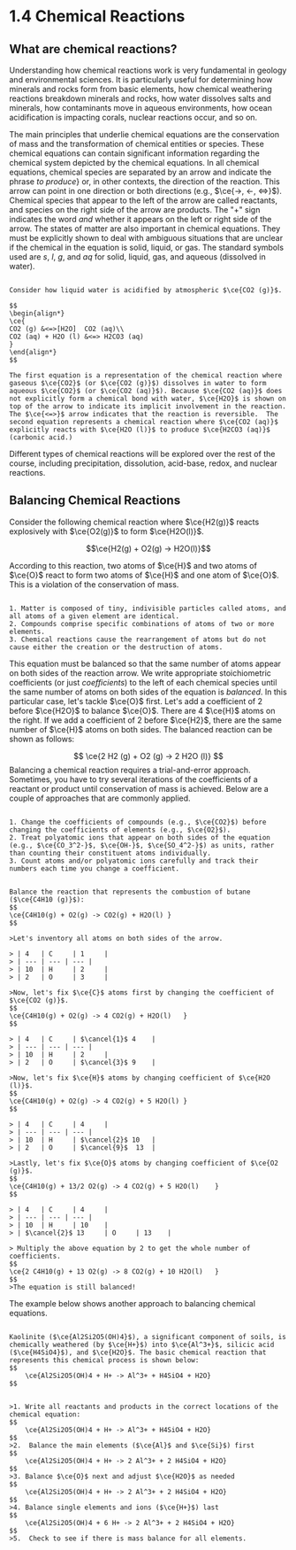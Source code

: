 # 1.4 Chemical Reactions

## What are chemical reactions? 

Understanding how chemical reactions work is very fundamental in geology and environmental sciences.  It is particularly useful for determining how minerals and rocks form from basic elements, how chemical weathering reactions breakdown minerals and rocks, how water dissolves salts and minerals, how contaminants move in aqueous environments, how ocean acidification is impacting corals, nuclear reactions occur, and so on.  

The main principles that underlie chemical equations are the conservation of mass and the transformation of chemical entities or species. These chemical equations can contain significant information regarding the chemical system depicted by the chemical equations.  In all chemical equations, chemical species are separated by an arrow and indicate the phrase *to produce*} or, in other contexts, the direction of the reaction.  This arrow can point in one direction or both directions (e.g., $\ce{->, <-, <=>}$).  Chemical species that appear to the left of the arrow are called reactants, and species on the right side of the arrow are products.  The "+" sign indicates the word *and* whether it appears on the left or right side of the arrow.  The states of matter are also important in chemical equations. They must be explicitly shown to deal with ambiguous situations that are unclear if the chemical in the equation is solid, liquid, or gas. The standard symbols used are $s$, $l$, $g$, and $aq$ for solid, liquid, gas, and aqueous (dissolved in water).

```{dropdown} Example: Dissolution of $\ce{CO2}$ in $\ce{H2O}$

Consider how liquid water is acidified by atmospheric $\ce{CO2 (g)}$.

$$
\begin{align*}
\ce{		
CO2 (g) &<=>[H2O]  CO2 (aq)\\
CO2 (aq) + H2O (l) &<=> H2CO3 (aq)
}
\end{align*}
$$

The first equation is a representation of the chemical reaction where gaseous $\ce{CO2}$ (or $\ce{CO2 (g)}$) dissolves in water to form aqueous $\ce{CO2}$ (or $\ce{CO2 (aq)}$). Because $\ce{CO2 (aq)}$ does not explicitly form a chemical bond with water, $\ce{H2O}$ is shown on top of the arrow to indicate its implicit involvement in the reaction.  The $\ce{<=>}$ arrow indicates that the reaction is reversible.  The second equation represents a chemical reaction where $\ce{CO2 (aq)}$ explicitly reacts with $\ce{H2O (l)}$ to produce $\ce{H2CO3 (aq)}$ (carbonic acid.)  

```

Different types of chemical reactions will be explored over the rest of the course, including precipitation, dissolution, acid-base, redox, and nuclear reactions.


## Balancing Chemical Reactions

Consider the following chemical reaction where $\ce{H2(g)}$ reacts explosively with $\ce{O2(g)}$ to form $\ce{H2O(l)}$.

$$\ce{H2(g) + O2(g) -> H2O(l)}$$

According to this reaction, two atoms of $\ce{H}$ and two atoms of $\ce{O}$ react to form two atoms of $\ce{H}$ and one atom of $\ce{O}$.  This is a violation of the conservation of mass. 

```{admonition} The three hypotheses that make up Dalton's atomic theory

1. Matter is composed of tiny, indivisible particles called atoms, and all atoms of a given element are identical.
2. Compounds comprise specific combinations of atoms of two or more elements.
3. Chemical reactions cause the rearrangement of atoms but do not cause either the creation or the destruction of atoms.
```


This equation must be balanced so that the same number of atoms appear on both sides of the reaction arrow.  We write appropriate stoichiometric coefficients (or just *coefficients*) to the left of each chemical species until the same number of atoms on both sides of the equation is *balanced*.  In this particular case, let's tackle $\ce{O}$ first.  Let's add a coefficient of 2 before $\ce{H2O}$ to balance $\ce{O}$. There are 4 $\ce{H}$ atoms on the right.  If we add a coefficient of 2 before $\ce{H2}$, there are the same number of $\ce{H}$ atoms on both sides.  The balanced reaction can be shown as follows:

$$
\ce{2 H2 (g) + O2 (g) -> 2 H2O (l)}
$$
Balancing a chemical reaction requires a trial-and-error approach.  Sometimes, you have to try several iterations of the coefficients of a reactant or product until conservation of mass is achieved.  Below are a couple of approaches that are commonly applied.

```{admonition} Rules for balancing chemical reactions

1. Change the coefficients of compounds (e.g., $\ce{CO2}$) before changing the coefficients of elements (e.g., $\ce{O2}$).
2. Treat polyatomic ions that appear on both sides of the equation (e.g., $\ce{CO_3^2-}$, $\ce{OH-}$, $\ce{SO_4^2-}$) as units, rather than counting their constituent atoms individually.
3. Count atoms and/or polyatomic ions carefully and track their numbers each time you change a coefficient.
```


```{dropdown} Example: Balancing chemical reactions - Approach 1

Balance the reaction that represents the combustion of butane ($\ce{C4H10 (g)}$):
$$
\ce{C4H10(g) + O2(g) ->	CO2(g) + H2O(l)	}
$$

>Let's inventory all atoms on both sides of the arrow.

> | 4 	| C 	| 1 	|
> | --- | --- | --- |
> | 10 	| H 	| 2 	|
> | 2 	| O 	| 3 	|

>Now, let's fix $\ce{C}$ atoms first by changing the coefficient of $\ce{CO2 (g)}$.
$$
\ce{C4H10(g) + O2(g) -> 4 CO2(g) + H2O(l)	}
$$

> | 4 	| C 	| $\cancel{1}$ 4 	|
> | --- | --- | --- |
> | 10 	| H 	| 2 	|
> | 2 	| O 	| $\cancel{3}$ 9 	|

>Now, let's fix $\ce{H}$ atoms by changing coefficient of $\ce{H2O (l)}$.
$$
\ce{C4H10(g) + O2(g) -> 4 CO2(g) + 5 H2O(l)	}
$$	

> | 4 	| C 	| 4 	|
> | --- | --- | --- |
> | 10 	| H 	| $\cancel{2}$ 10 	|
> | 2 	| O 	| $\cancel{9}$  13	|

>Lastly, let's fix $\ce{O}$ atoms by changing coefficient of $\ce{O2 (g)}$.
$$
\ce{C4H10(g) + 13/2 O2(g) -> 4 CO2(g) + 5 H2O(l)	}
$$	

> | 4 	| C 	| 4 	|
> | --- | --- | --- |
> | 10 	| H 	| 10 	|
> | $\cancel{2}$ 13 	| O 	| 13 	|

> Multiply the above equation by 2 to get the whole number of coefficients.
$$
\ce{2 C4H10(g) + 13 O2(g) -> 8 CO2(g) + 10 H2O(l)	}
$$
>The equation is still balanced!
```

The example below shows another approach to balancing chemical equations. 
 
```{dropdown} Example: Balancing chemical reactions - Approach 2

Kaolinite ($\ce{Al2Si2O5(OH)4}$), a significant component of soils, is chemically weathered (by $\ce{H+}$) into $\ce{Al^3+}$, silicic acid ($\ce{H4SiO4}$), and $\ce{H2O}$. The basic chemical reaction that represents this chemical process is shown below:
$$
	\ce{Al2Si2O5(OH)4 + H+ -> Al^3+ + H4SiO4 + H2O}
$$


>1. Write all reactants and products in the correct locations of the chemical equation:
$$
	\ce{Al2Si2O5(OH)4 + H+ -> Al^3+ + H4SiO4 + H2O}
$$
>2.  Balance the main elements ($\ce{Al}$ and $\ce{Si}$) first
$$
	\ce{Al2Si2O5(OH)4 + H+ -> 2 Al^3+ + 2 H4SiO4 + H2O}
$$
>3. Balance $\ce{O}$ next and adjust $\ce{H2O}$ as needed
$$
	\ce{Al2Si2O5(OH)4 + H+ -> 2 Al^3+ + 2 H4SiO4 + H2O}
$$
>4. Balance single elements and ions ($\ce{H+}$) last
$$
	\ce{Al2Si2O5(OH)4 + 6 H+ -> 2 Al^3+ + 2 H4SiO4 + H2O}
$$
>5.  Check to see if there is mass balance for all elements.
```

